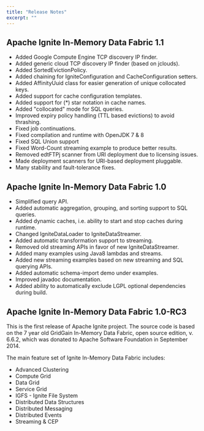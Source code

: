 ```yaml
---
title: "Release Notes"
excerpt: ""
---
```

## Apache Ignite In-Memory Data Fabric 1.1
* Added Google Compute Engine TCP discovery IP finder.
* Added generic cloud TCP discovery IP finder (based on jclouds).
* Added SortedEvictionPolicy.
* Added chaining for IgniteConfiguration and CacheConfiguration setters.
* Added AffinityUuid class for easier generation of unique collocated keys.
* Added support for cache configuration templates.
* Added support for (*) star notation in cache names.
* Added "collocated" mode for SQL queries.
* Improved expiry policy handling (TTL based evictions) to avoid thrashing.
* Fixed job continuations.
* Fixed compilation and runtime with OpenJDK 7 & 8
* Fixed SQL Union support
* Fixed Word-Count streaming example to produce better results.
* Removed edtFTPj scanner from URI deployment due to licensing issues.
* Made deployment scanners for URI-based deployment pluggable.
* Many stability and fault-tolerance fixes.

## Apache Ignite In-Memory Data Fabric 1.0
* Simplified query API.
* Added automatic aggregation, grouping, and sorting support to SQL queries.
* Added dynamic caches, i.e. ability to start and stop caches during runtime.
* Changed IgniteDataLoader to IgniteDataStreamer.
* Added automatic transformation support to streaming.
* Removed old streaming APIs in favor of new IgniteDataStreamer.
* Added many examples using Java8 lambdas and streams.
* Added new streaming examples based on new streaming and SQL querying APIs.
* Added automatic schema-import demo under examples.
* Improved javadoc documentation.
* Added ability to automatically exclude LGPL optional dependencies during build.

## Apache Ignite In-Memory Data Fabric 1.0-RC3
This is the first release of Apache Ignite project. The source code is based on the 7 year old GridGain In-Memory Data Fabric, open source edition, v. 6.6.2, which was donated to Apache Software Foundation in September 2014.

The main feature set of Ignite In-Memory Data Fabric includes:
* Advanced Clustering
* Compute Grid
* Data Grid
* Service Grid
* IGFS - Ignite File System
* Distributed Data Structures
* Distributed Messaging
* Distributed Events
* Streaming & CEP